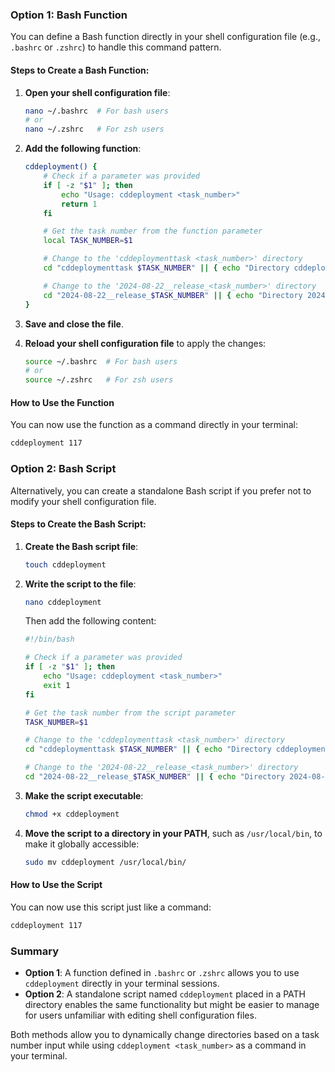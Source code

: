 
### Option 1: Bash Function

You can define a Bash function directly in your shell configuration file (e.g., `.bashrc` or `.zshrc`) to handle this command pattern.

#### Steps to Create a Bash Function:

1. **Open your shell configuration file**:

   ```bash
   nano ~/.bashrc  # For bash users
   # or
   nano ~/.zshrc   # For zsh users
   ```

2. **Add the following function**:

   ```bash
   cddeployment() {
       # Check if a parameter was provided
       if [ -z "$1" ]; then
           echo "Usage: cddeployment <task_number>"
           return 1
       fi

       # Get the task number from the function parameter
       local TASK_NUMBER=$1

       # Change to the 'cddeploymenttask <task_number>' directory
       cd "cddeploymenttask $TASK_NUMBER" || { echo "Directory cddeploymenttask $TASK_NUMBER does not exist."; return 1; }

       # Change to the '2024-08-22__release_<task_number>' directory
       cd "2024-08-22__release_$TASK_NUMBER" || { echo "Directory 2024-08-22__release_$TASK_NUMBER does not exist."; return 1; }
   }
   ```

3. **Save and close the file**.

4. **Reload your shell configuration file** to apply the changes:

   ```bash
   source ~/.bashrc  # For bash users
   # or
   source ~/.zshrc   # For zsh users
   ```

#### How to Use the Function

You can now use the function as a command directly in your terminal:

```bash
cddeployment 117
```

### Option 2: Bash Script

Alternatively, you can create a standalone Bash script if you prefer not to modify your shell configuration file.

#### Steps to Create the Bash Script:

1. **Create the Bash script file**:

   ```bash
   touch cddeployment
   ```

2. **Write the script to the file**:

   ```bash
   nano cddeployment
   ```

   Then add the following content:

   ```bash
   #!/bin/bash

   # Check if a parameter was provided
   if [ -z "$1" ]; then
       echo "Usage: cddeployment <task_number>"
       exit 1
   fi

   # Get the task number from the script parameter
   TASK_NUMBER=$1

   # Change to the 'cddeploymenttask <task_number>' directory
   cd "cddeploymenttask $TASK_NUMBER" || { echo "Directory cddeploymenttask $TASK_NUMBER does not exist."; exit 1; }

   # Change to the '2024-08-22__release_<task_number>' directory
   cd "2024-08-22__release_$TASK_NUMBER" || { echo "Directory 2024-08-22__release_$TASK_NUMBER does not exist."; exit 1; }
   ```

3. **Make the script executable**:

   ```bash
   chmod +x cddeployment
   ```

4. **Move the script to a directory in your PATH**, such as `/usr/local/bin`, to make it globally accessible:

   ```bash
   sudo mv cddeployment /usr/local/bin/
   ```

#### How to Use the Script

You can now use this script just like a command:

```bash
cddeployment 117
```

### Summary

- **Option 1**: A function defined in `.bashrc` or `.zshrc` allows you to use `cddeployment` directly in your terminal sessions.
- **Option 2**: A standalone script named `cddeployment` placed in a PATH directory enables the same functionality but might be easier to manage for users unfamiliar with editing shell configuration files. 

Both methods allow you to dynamically change directories based on a task number input while using `cddeployment <task_number>` as a command in your terminal.